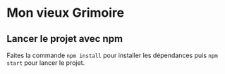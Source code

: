 # Mon vieux Grimoire

## Lancer le projet avec npm

Faites la commande `npm install` pour installer les dépendances puis `npm start` pour lancer le projet. 
